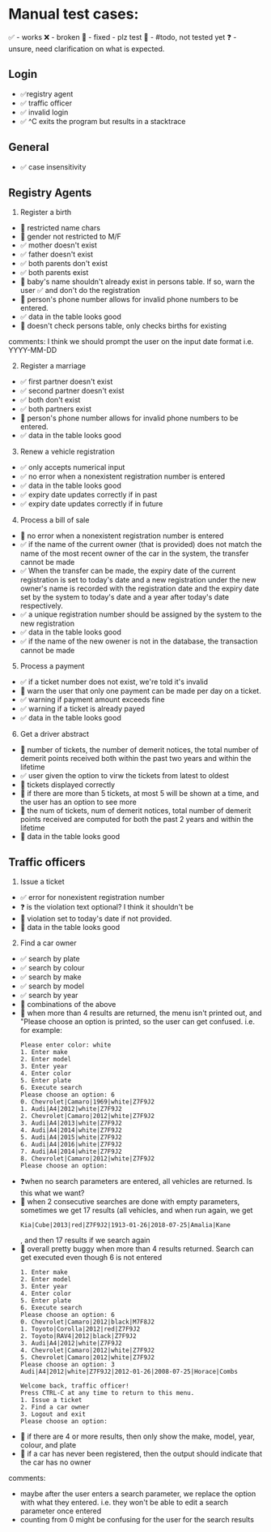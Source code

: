 # Manual test cases:
✅ - works
❌ - broken
🔧 - fixed - plz test
🤷 - #todo, not tested yet
❓ - unsure, need clarification on what is expected.

## Login
- ✅registry agent
- ✅ traffic officer
- ✅ invalid login
- ✅ ^C exits the program but results in a stacktrace

## General
- ✅ case insensitivity

## Registry Agents

1. Register a birth
- 🔧 restricted name chars
- 🔧 gender not restricted to M/F
- ✅ mother doesn't exist
- ✅ father doesn't exist
- ✅ both parents don't exist
- ✅ both parents exist
- 🔧 baby's name shouldn't already exist in persons table. If so, warn the user
  ✅ and don't do the registration
- 🔧 person's phone number allows for invalid phone numbers to be entered.
- ✅ data in the table looks good
- 🔧 doesn't check persons table, only checks births for existing

comments: I think we should prompt the user on the input date format i.e.
YYYY-MM-DD

2. Register a marriage
- ✅ first partner doesn't exist
- ✅ second partner doesn't exist
- ✅ both don't exist
- ✅ both partners exist
- 🔧 person's phone number allows for invalid phone numbers to be entered.
- ✅ data in the table looks good

3. Renew a vehicle registration
- ✅ only accepts numerical input
- ✅ no error when a nonexistent registration number is entered
- ✅ data in the table looks good
- ✅ expiry date updates correctly if in past
- ✅ expiry date updates correctly if in future

4. Process a bill of sale
- 🔧 no error when a nonexistent registration number is entered 
- ✅ if the name of the current owner (that is provided) does not match the
  name of the most recent owner of the car in the system, the transfer cannot
  be made
- ✅ When the transfer can be made, the expiry date of the current registration
  is set to today's date and a new registration under the new owner's name is
  recorded with the registration date and the expiry date set by the system to
  today's date and a year after today's date respectively. 
- ✅ a unique registration number should be assigned by the system to the new
  registration
- ✅ data in the table looks good
- ✅ if the name of the new owener is not in the database, the transaction
  cannot be made

5. Process a payment
- ✅ if a ticket number does not exist, we're told it's invalid
- 🔧 warn the user that only one payment can be made per day on a ticket.
- ✅ warning if payment amount exceeds fine
- ✅ warning if a ticket is already payed
- ✅ data in the table looks good

6. Get a driver abstract
- 🤷 number of tickets, the number of demerit notices, the total number of
  demerit points received both within the past two years and within the
  lifetime
- ✅ user given the option to virw the tickets from latest to oldest
- 🤷 tickets displayed correctly
- 🤷 if there are more than 5 tickets, at most 5 will be shown at a time, and
  the user has an option to see more
- 🤷 the num of tickets, num of demerit notices, total number of demerit points
  received are computed for both the past 2 years and within the lifetime
- 🤷 data in the table looks good

## Traffic officers

1. Issue a ticket
- ✅ error for nonexistent registration number
- ❓ is the violation text optional? I think it shouldn't be
- 🤷 violation set to today's date if not provided.
- 🤷 data in the table looks good


2. Find a car owner
- ✅ search by plate
- ✅ search by colour
- ✅ search by make
- ✅ search by model
- ✅ search by year
- 🤷 combinations of the above
- 🔧 when more than 4 results are returned, the menu isn't printed out, and
  "Please choose an option is printed, so the user can get confused. 
  i.e. for example:
  ```
  Please enter color: white
  1. Enter make
  2. Enter model
  3. Enter year
  4. Enter color
  5. Enter plate
  6. Execute search
  Please choose an option: 6
  0. Chevrolet|Camaro|1969|white|Z7F9J2
  1. Audi|A4|2012|white|Z7F9J2
  2. Chevrolet|Camaro|2012|white|Z7F9J2
  3. Audi|A4|2013|white|Z7F9J2
  4. Audi|A4|2014|white|Z7F9J2
  5. Audi|A4|2015|white|Z7F9J2
  6. Audi|A4|2016|white|Z7F9J2
  7. Audi|A4|2014|white|Z7F9J2
  8. Chevrolet|Camaro|2012|white|Z7F9J2
  Please choose an option:
  ```
- ❓when no search parameters are entered, all vehicles are returned. Is this
  what we want?
- 🔧 when 2 consecutive searches are done with empty parameters, sometimes we
  get 17 results (all vehicles, and when run again, we get 
  ```
  Kia|Cube|2013|red|Z7F9J2|1913-01-26|2018-07-25|Amalia|Kane
  ```
  , and then 17 results if we search again
- 🔧 overall pretty buggy when more than 4 results returned. Search can get
  executed even though 6 is not entered
  ```
  1. Enter make
  2. Enter model
  3. Enter year
  4. Enter color
  5. Enter plate
  6. Execute search
  Please choose an option: 6
  0. Chevrolet|Camaro|2012|black|M7F8J2
  1. Toyoto|Corolla|2012|red|Z7F9J2
  2. Toyoto|RAV4|2012|black|Z7F9J2
  3. Audi|A4|2012|white|Z7F9J2
  4. Chevrolet|Camaro|2012|white|Z7F9J2
  5. Chevrolet|Camaro|2012|white|Z7F9J2
  Please choose an option: 3
  Audi|A4|2012|white|Z7F9J2|2012-01-26|2008-07-25|Horace|Combs

  Welcome back, traffic officer!
  Press CTRL-C at any time to return to this menu.
  1. Issue a ticket
  2. Find a car owner
  3. Logout and exit
  Please choose an option:
  ```
- 🤷 if there are 4 or more results, then only show the make, model, year,
  colour,
  and plate
- 🤷 if a car has never been registered, then the output should indicate that
  the
  car has no owner

comments: 
- maybe after the user enters a search parameter, we replace the option with
  what they entered. i.e. they won't be able to edit a search parameter once
  entered
- counting from 0 might be confusing for the user for the search results
